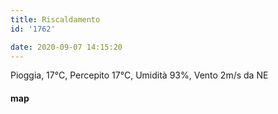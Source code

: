 ```yaml
---
title: Riscaldamento
id: '1762'

date: 2020-09-07 14:15:20
---
```


Pioggia, 17°C, Percepito 17°C, Umidità 93%, Vento 2m/s da NE

<!-- ![image](/images/2021/08/20200907-activity-map_hu14b5f9cd9af040d10b80db9aae1779b0_91718_700x0_resize_box_3.png) -->

#### map
